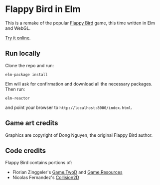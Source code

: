 # Flappy Bird in Elm

This is a remake of the popular [Flappy Bird][fb] game, this time written in Elm and WebGL.

[Try it online][home].

## Run locally

Clone the repo and run:

    elm-package install

Elm will ask for confirmation and download all the necessary packages. Then run:

    elm-reactor

and point your browser to `http://localhost:8000/index.html`.  

## Game art credits

Graphics are copyright of Dong Nguyen, the original Flappy Bird author.

## Code credits

Flappy Bird contains portions of:

* Florian Zinggeler's [Game.TwoD][6] and [Game.Resources][8]
* Nicolas Fernandez's [Collision2D][7]

[6]: http://package.elm-lang.org/packages/Zinggi/elm-2d-game/latest/
[7]: http://package.elm-lang.org/packages/burabure/elm-collision/latest
[8]: http://package.elm-lang.org/packages/Zinggi/elm-game-resources/latest
[home]: http://lab.passiomatic.com/flappy-bird/
[fb]: https://en.wikipedia.org/wiki/Flappy_Bird
